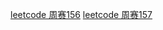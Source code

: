 [leetcode 周赛156](https://github.com/maninbule/contests/issues/3)
[leetcode 周赛157](https://github.com/maninbule/contests/issues/1)

